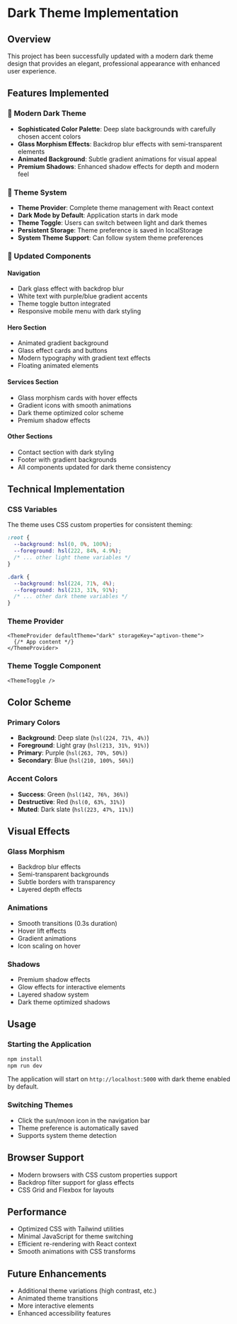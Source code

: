 # Dark Theme Implementation

## Overview
This project has been successfully updated with a modern dark theme design that provides an elegant, professional appearance with enhanced user experience.

## Features Implemented

### 🎨 Modern Dark Theme
- **Sophisticated Color Palette**: Deep slate backgrounds with carefully chosen accent colors
- **Glass Morphism Effects**: Backdrop blur effects with semi-transparent elements
- **Animated Background**: Subtle gradient animations for visual appeal
- **Premium Shadows**: Enhanced shadow effects for depth and modern feel

### 🌙 Theme System
- **Theme Provider**: Complete theme management with React context
- **Dark Mode by Default**: Application starts in dark mode
- **Theme Toggle**: Users can switch between light and dark themes
- **Persistent Storage**: Theme preference is saved in localStorage
- **System Theme Support**: Can follow system theme preferences

### 🎯 Updated Components

#### Navigation
- Dark glass effect with backdrop blur
- White text with purple/blue gradient accents
- Theme toggle button integrated
- Responsive mobile menu with dark styling

#### Hero Section
- Animated gradient background
- Glass effect cards and buttons
- Modern typography with gradient text effects
- Floating animated elements

#### Services Section
- Glass morphism cards with hover effects
- Gradient icons with smooth animations
- Dark theme optimized color scheme
- Premium shadow effects

#### Other Sections
- Contact section with dark styling
- Footer with gradient backgrounds
- All components updated for dark theme consistency

## Technical Implementation

### CSS Variables
The theme uses CSS custom properties for consistent theming:
```css
:root {
  --background: hsl(0, 0%, 100%);
  --foreground: hsl(222, 84%, 4.9%);
  /* ... other light theme variables */
}

.dark {
  --background: hsl(224, 71%, 4%);
  --foreground: hsl(213, 31%, 91%);
  /* ... other dark theme variables */
}
```

### Theme Provider
```tsx
<ThemeProvider defaultTheme="dark" storageKey="aptivon-theme">
  {/* App content */}
</ThemeProvider>
```

### Theme Toggle Component
```tsx
<ThemeToggle />
```

## Color Scheme

### Primary Colors
- **Background**: Deep slate (`hsl(224, 71%, 4%)`)
- **Foreground**: Light gray (`hsl(213, 31%, 91%)`)
- **Primary**: Purple (`hsl(263, 70%, 50%)`)
- **Secondary**: Blue (`hsl(210, 100%, 56%)`)

### Accent Colors
- **Success**: Green (`hsl(142, 76%, 36%)`)
- **Destructive**: Red (`hsl(0, 63%, 31%)`)
- **Muted**: Dark slate (`hsl(223, 47%, 11%)`)

## Visual Effects

### Glass Morphism
- Backdrop blur effects
- Semi-transparent backgrounds
- Subtle borders with transparency
- Layered depth effects

### Animations
- Smooth transitions (0.3s duration)
- Hover lift effects
- Gradient animations
- Icon scaling on hover

### Shadows
- Premium shadow effects
- Glow effects for interactive elements
- Layered shadow system
- Dark theme optimized shadows

## Usage

### Starting the Application
```bash
npm install
npm run dev
```

The application will start on `http://localhost:5000` with dark theme enabled by default.

### Switching Themes
- Click the sun/moon icon in the navigation bar
- Theme preference is automatically saved
- Supports system theme detection

## Browser Support
- Modern browsers with CSS custom properties support
- Backdrop filter support for glass effects
- CSS Grid and Flexbox for layouts

## Performance
- Optimized CSS with Tailwind utilities
- Minimal JavaScript for theme switching
- Efficient re-rendering with React context
- Smooth animations with CSS transforms

## Future Enhancements
- Additional theme variations (high contrast, etc.)
- Animated theme transitions
- More interactive elements
- Enhanced accessibility features